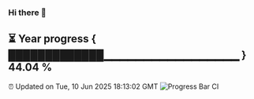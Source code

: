 ### Hi there 👋
⏳ Year progress { █████████████▁▁▁▁▁▁▁▁▁▁▁▁▁▁▁▁▁ } 44.04 %
---
⏰ Updated on Tue, 10 Jun 2025 18:13:02 GMT
![Progress Bar CI](https://github.com/Moyi321/Moyi321/workflows/Progress%20Bar%20CI/badge.svg)
